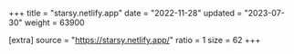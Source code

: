 +++
title = "starsy.netlify.app"
date = "2022-11-28"
updated = "2023-07-30"
weight = 63900

[extra]
source = "https://starsy.netlify.app/"
ratio = 1
size = 62
+++
